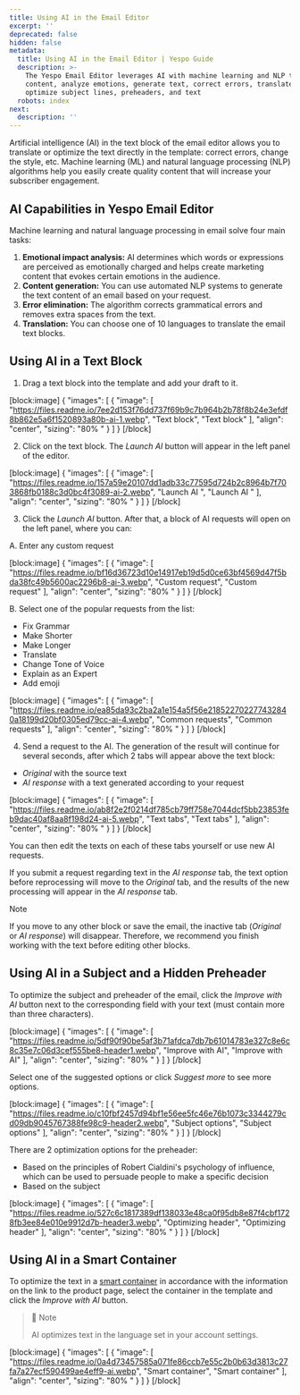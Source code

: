 ```yaml
---
title: Using AI in the Email Editor
excerpt: ''
deprecated: false
hidden: false
metadata:
  title: Using AI in the Email Editor | Yespo Guide
  description: >-
    The Yespo Email Editor leverages AI with machine learning and NLP to refine
    content, analyze emotions, generate text, correct errors, translate, and
    optimize subject lines, preheaders, and text
  robots: index
next:
  description: ''
---
```

Artificial intelligence (AI) in the text block of the email editor allows you to translate or optimize the text directly in the template: correct errors, change the style, etc. Machine learning (ML) and natural language processing (NLP) algorithms help you easily create quality content that will increase your subscriber engagement.

## AI Capabilities in Yespo Email Editor

Machine learning and natural language processing in email solve four main tasks:

1. **Emotional impact analysis:** AI determines which words or expressions are perceived as emotionally charged and helps create marketing content that evokes certain emotions in the audience.
2. **Content generation:** You can use automated NLP systems to generate the text content of an email based on your request.
3. **Error elimination:** The algorithm corrects grammatical errors and removes extra spaces from the text.
4. **Translation:** You can choose one of 10 languages to translate the email text blocks.

## Using AI in a Text Block

1. Drag a text block into the template and add your draft to it.

[block:image]
{
  "images": [
    {
      "image": [
        "https://files.readme.io/7ee2d153f76dd737f69b9c7b964b2b78f8b24e3efdf8b862e5a6f1520893a80b-ai-1.webp",
        "Text block",
        "Text block"
      ],
      "align": "center",
      "sizing": "80% "
    }
  ]
}
[/block]


2. Click on the text block. The _Launch AI_ button will appear in the left panel of the editor.

[block:image]
{
  "images": [
    {
      "image": [
        "https://files.readme.io/157a59e20107dd1adb33c77595d724b2c8964b7f703868fb0188c3d0bc4f3089-ai-2.webp",
        "Launch AI ",
        "Launch AI "
      ],
      "align": "center",
      "sizing": "80% "
    }
  ]
}
[/block]


3. Click the _Launch AI_ button. After that, a block of AI requests will open on the left panel, where you can:

A. Enter any custom request

[block:image]
{
  "images": [
    {
      "image": [
        "https://files.readme.io/bf16d36723d10e14917eb19d5d0ce63bf4569d47f5bda38fc49b5600ac2296b8-ai-3.webp",
        "Custom request",
        "Custom request"
      ],
      "align": "center",
      "sizing": "80% "
    }
  ]
}
[/block]


B. Select one of the popular requests from the list:

- Fix Grammar
- Make Shorter
- Make Longer
- Translate
- Change Tone of Voice
- Explain as an Expert
- Add emoji

[block:image]
{
  "images": [
    {
      "image": [
        "https://files.readme.io/ea85da93c2ba2a1e154a5f56e218522702277432840a18199d20bf0305ed79cc-ai-4.webp",
        "Common requests",
        "Common requests"
      ],
      "align": "center",
      "sizing": "80% "
    }
  ]
}
[/block]


4. Send a request to the AI. The generation of the result will continue for several seconds, after which 2 tabs will appear above the text block:

- _Original_ with the source text
- _AI response_ with a text generated according to your request

[block:image]
{
  "images": [
    {
      "image": [
        "https://files.readme.io/ab8f2e2f0214df785cb79ff758e7044dcf5bb23853feb9dac40af8aa8f198d24-ai-5.webp",
        "Text tabs",
        "Text tabs"
      ],
      "align": "center",
      "sizing": "80% "
    }
  ]
}
[/block]


You can then edit the texts on each of these tabs yourself or use new AI requests.

If you submit a request regarding text in the _AI response_ tab, the text option before reprocessing will move to the _Original_ tab, and the results of the new processing will appear in the _AI response_ tab.

Note

If you move to any other block or save the email, the inactive tab (_Original_ or _AI response_) will disappear. Therefore, we recommend you finish working with the text before editing other blocks.

## Using AI in a Subject and a Hidden Preheader

To optimize the subject and preheader of the email, click the _Improve with AI_ button next to the corresponding field with your text (must contain more than three characters).

[block:image]
{
  "images": [
    {
      "image": [
        "https://files.readme.io/5df90f90be5af3b71afdca7db7b61014783e327c8e6c8c35e7c06d3cef555be8-header1.webp",
        "Improve with AI",
        "Improve with AI"
      ],
      "align": "center",
      "sizing": "80% "
    }
  ]
}
[/block]


Select one of the suggested options or click _Suggest more_ to see more options.

[block:image]
{
  "images": [
    {
      "image": [
        "https://files.readme.io/c10fbf2457d94bf1e56ee5fc46e76b1073c3344279cd09db9045767388fe98c9-header2.webp",
        "Subject options",
        "Subject options"
      ],
      "align": "center",
      "sizing": "80% "
    }
  ]
}
[/block]


There are 2 optimization options for the preheader:

- Based on the principles of Robert Cialdini's psychology of influence, which can be used to persuade people to make a specific decision
- Based on the subject

[block:image]
{
  "images": [
    {
      "image": [
        "https://files.readme.io/527c6c1817389df138033e48ca0f95db8e87f4cbf1728fb3ee84e010e9912d7b-header3.webp",
        "Optimizing header",
        "Optimizing header"
      ],
      "align": "center",
      "sizing": "80% "
    }
  ]
}
[/block]


## Using AI in a Smart Container

To optimize the text in a [smart container](https://docs.yespo.io/docs/product-blocks-generator) in accordance with the information on the link to the product page, select the container in the template and click the _Improve with AI_ button.

> 📘 Note
> 
> AI optimizes text in the language set in your account settings.

[block:image]
{
  "images": [
    {
      "image": [
        "https://files.readme.io/0a4d73457585a071fe86ccb7e55c2b0b63d3813c27fa7a27ecf590499ae4eff9-ai.webp",
        "Smart container",
        "Smart container"
      ],
      "align": "center",
      "sizing": "80% "
    }
  ]
}
[/block]